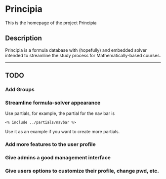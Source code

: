 # Principia
This is the homepage of the project Principia

## Description
Principia is a formula database with (hopefully) and embedded solver intended to
streamline the study process for Mathematically-based courses.

---
## TODO
### Add Groups
### Streamline formula-solver appearance
Use partials, for example, the partial for the nav bar is
```
<% include ../partials/navbar %>
```
Use it as an example if you want to create more partials.
### Add more features to the user profile
### Give admins a good management interface
### Give users options to customize their profile, change pwd, etc.
